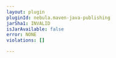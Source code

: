 ```yaml
---
layout: plugin
pluginId: nebula.maven-java-publishing
jarSha1: INVALID
isJarAvailable: false
error: NONE
violations: []

---
```

